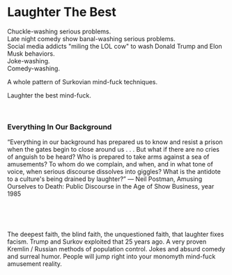 # Laughter The Best

Chuckle-washing serious problems.   
Late night comedy show banal-washing serious problems.    
Social media addicts "miling the LOL cow" to wash Donald Trump and Elon Musk behaviors.    
Joke-washing.   
Comedy-washing. 

A whole pattern of Surkovian mind-fuck techniques.

Laughter the best mind-fuck.    

&nbsp;

### Everything In Our Background   


“Everything in our background has prepared us to know and resist a prison when the gates begin to close around us . . . But what if there are no cries of anguish to be heard? Who is prepared to take arms against a sea of amusements? To whom do we complain, and when, and in what tone of voice, when serious discourse dissolves into giggles? What is the antidote to a culture's being drained by laughter?”
― Neil Postman, Amusing Ourselves to Death: Public Discourse in the Age of Show Business, year 1985

&nbsp;

&nbsp;

The deepest faith, the blind faith, the unquestioned faith, that laughter fixes facism. Trump and Surkov exploited that 25 years ago. A very proven Kremlin / Russian methods of population control. Jokes and absurd comedy and surreal humor. People will jump right into your monomyth mind-fuck amusement reality.

